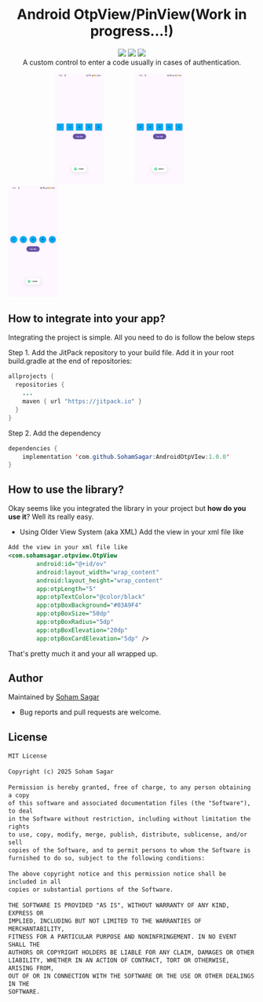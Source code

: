 <h1 align="center">Android OtpView/PinView(Work in progress...!)</h1>

<p align="center">
  <a href="https://www.codacy.com/app/mukeshsolanki/android-otpview-pinview?utm_source=github.com&amp;utm_medium=referral&amp;utm_content=mukeshsolanki/android-otpview-pinview&amp;utm_campaign=Badge_Grade"><img src="https://api.codacy.com/project/badge/Grade/ea98277d42924a09b5ae9daa5d10e424"/></a>
  <a href="https://jitpack.io/#SohamSagar/AndroidOtpVIew"> <img src="https://jitpack.io/v/SohamSagar/AndroidOtpVIew.svg" /></a>
  <a href="https://opensource.org/licenses/MIT"><img src="https://img.shields.io/badge/License-MIT-blue.svg"/></a>
  <br />
    A custom control to enter a code usually in cases of authentication.
  <br />
</p>

&nbsp;&nbsp;&nbsp;&nbsp;&nbsp;&nbsp;&nbsp;&nbsp;&nbsp;&nbsp;&nbsp;&nbsp;&nbsp;&nbsp;&nbsp;&nbsp;&nbsp;&nbsp;&nbsp;&nbsp;&nbsp;&nbsp;&nbsp;&nbsp;<img src="https://github.com/SohamSagar/AndroidOtpVIew/blob/master/screenshots/Screenshot_1.png" height="20%" width="20%"/> &nbsp;&nbsp;
&nbsp;&nbsp;&nbsp;&nbsp;&nbsp;&nbsp;&nbsp;&nbsp;&nbsp;&nbsp;&nbsp;&nbsp;<img src="https://github.com/SohamSagar/AndroidOtpVIew/blob/master/screenshots/Screenshot_2.png" height="20%" width="20%"/> &nbsp;&nbsp;
&nbsp;&nbsp;&nbsp;&nbsp;&nbsp;&nbsp;&nbsp;&nbsp;&nbsp;&nbsp;&nbsp;&nbsp;<img src="https://github.com/SohamSagar/AndroidOtpVIew/blob/master/screenshots/Screenshot_3.png" height="20%" width="20%"/> &nbsp;&nbsp;

## How to integrate into your app?
Integrating the project is simple. All you need to do is follow the below steps

Step 1. Add the JitPack repository to your build file. Add it in your root build.gradle at the end of repositories:
```java
allprojects {
  repositories {
    ...
    maven { url "https://jitpack.io" }
  }
}
```
Step 2. Add the dependency
```java
dependencies {
    implementation 'com.github.SohamSagar:AndroidOtpVIew:1.0.0'
}
```

## How to use the library?
Okay seems like you integrated the library in your project but **how do you use it**? Well its really easy.

- Using Older View System (aka XML)
Add the view in your xml file like
```xml
Add the view in your xml file like
<com.sohamsagar.otpview.OtpView
        android:id="@+id/ov"
        android:layout_width="wrap_content"
        android:layout_height="wrap_content"
        app:otpLength="5"
        app:otpTextColor="@color/black"
        app:otpBoxBackground="#03A9F4"
        app:otpBoxSize="50dp"
        app:otpBoxRadius="5dp"
        app:otpBoxElevation="20dp"
        app:otpBoxCardElevation="5dp" />
```

That's pretty much it and your all wrapped up.

## Author
Maintained by [Soham Sagar](https://github.com/sohamsagar)

* Bug reports and pull requests are welcome.

## License
```
MIT License

Copyright (c) 2025 Soham Sagar

Permission is hereby granted, free of charge, to any person obtaining a copy
of this software and associated documentation files (the "Software"), to deal
in the Software without restriction, including without limitation the rights
to use, copy, modify, merge, publish, distribute, sublicense, and/or sell
copies of the Software, and to permit persons to whom the Software is
furnished to do so, subject to the following conditions:

The above copyright notice and this permission notice shall be included in all
copies or substantial portions of the Software.

THE SOFTWARE IS PROVIDED "AS IS", WITHOUT WARRANTY OF ANY KIND, EXPRESS OR
IMPLIED, INCLUDING BUT NOT LIMITED TO THE WARRANTIES OF MERCHANTABILITY,
FITNESS FOR A PARTICULAR PURPOSE AND NONINFRINGEMENT. IN NO EVENT SHALL THE
AUTHORS OR COPYRIGHT HOLDERS BE LIABLE FOR ANY CLAIM, DAMAGES OR OTHER
LIABILITY, WHETHER IN AN ACTION OF CONTRACT, TORT OR OTHERWISE, ARISING FROM,
OUT OF OR IN CONNECTION WITH THE SOFTWARE OR THE USE OR OTHER DEALINGS IN THE
SOFTWARE.
```
